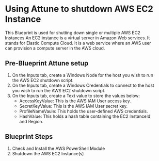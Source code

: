 # Using Attune to shutdown AWS EC2 Instance

This Blueprint is used for shutting down single or multiple AWS EC2 Instances
An EC2 instance is a virtual server in Amazon Web services. It stands for Elastic Compute Cloud. It is a web service where an AWS user can provision a compute server in the AWS cloud.

## Pre-Blueprint Attune setup

1. On the Inputs tab, create a Windows Node for the host you wish to run the AWS EC2 shutdown script.
1. On the Inputs tab, create a Windows Credentials to connect to the host you wish to run the AWS EC2 shutdown script.
1. On the Inputs tab, create a Text value to store the values below:
    - AccessKeyValue: This is the AWS IAM User access key.
    - SecretKeyValue: This is the AWS IAM User secret key.
    - ProfileNameVaule: This holds the user-defined AWS credentials.
    - HashValue: This holds a hash table containing the EC2 InstanceId and Region.

## Blueprint Steps

1. Check and Install the AWS PowerShell Module
1. Shutdown the AWS EC2 Instance(s)
